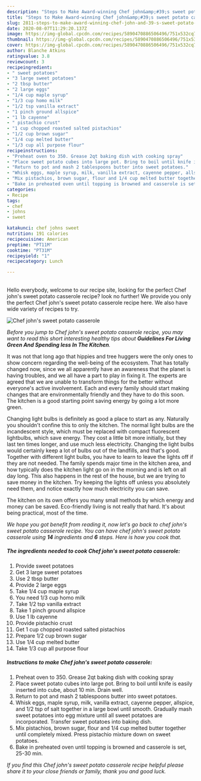 ```yaml
---
description: "Steps to Make Award-winning Chef john&amp;#39;s sweet potato casserole"
title: "Steps to Make Award-winning Chef john&amp;#39;s sweet potato casserole"
slug: 2811-steps-to-make-award-winning-chef-john-and-39-s-sweet-potato-casserole
date: 2020-08-07T11:29:20.137Z
image: https://img-global.cpcdn.com/recipes/5890470886506496/751x532cq70/chef-johns-sweet-potato-casserole-recipe-main-photo.jpg
thumbnail: https://img-global.cpcdn.com/recipes/5890470886506496/751x532cq70/chef-johns-sweet-potato-casserole-recipe-main-photo.jpg
cover: https://img-global.cpcdn.com/recipes/5890470886506496/751x532cq70/chef-johns-sweet-potato-casserole-recipe-main-photo.jpg
author: Blanche Atkins
ratingvalue: 3.8
reviewcount: 3
recipeingredient:
- " sweet potatoes"
- "3 large sweet potatoes"
- "2 tbsp butter"
- "2 large eggs"
- "1/4 cup maple syrup"
- "1/3 cup homo milk"
- "1/2 tsp vanilla extract"
- "1 pinch ground allspice"
- "1 lb cayenne"
- " pistachio crust"
- "1 cup chopped roasted salted pistachios"
- "1/2 cup brown sugar"
- "1/4 cup melted butter"
- "1/3 cup all purpose flour"
recipeinstructions:
- "Preheat oven to 350. Grease 2qt baking dish with cooking spray"
- "Place sweet potato cubes into large pot. Bring to boil until knife is easily inserted into cube, about 10 min. Drain well."
- "Return to pot and mash 2 tablespoons butter into sweet potatoes."
- "Whisk eggs, maple syrup, milk, vanilla extract, cayenne pepper, allspice, and 1/2 tsp of salt together in a large bowl until smooth. Gradually mash sweet potatoes into egg mixture until all sweet potatoes are incorporated. Transfer sweet potatoes into baking dish."
- "Mix pistachios, brown sugar, flour and 1/4 cup melted butter together until completely mixed.  Press pistachio mixture down on sweet potatoes."
- "Bake in preheated oven until topping is browned and casserole is set, 25-30 min."
categories:
- Recipe
tags:
- chef
- johns
- sweet

katakunci: chef johns sweet 
nutrition: 191 calories
recipecuisine: American
preptime: "PT11M"
cooktime: "PT31M"
recipeyield: "1"
recipecategory: Lunch

---
```

<br>
Hello everybody, welcome to our recipe site, looking for the perfect Chef john&#39;s sweet potato casserole recipe? look no further! We provide you only the perfect Chef john&#39;s sweet potato casserole recipe here. We also have wide variety of recipes to try.
<br>


![Chef john&#39;s sweet potato casserole](https://img-global.cpcdn.com/recipes/5890470886506496/751x532cq70/chef-johns-sweet-potato-casserole-recipe-main-photo.jpg)

<i>Before you jump to Chef john&#39;s sweet potato casserole recipe, you may want to read this short interesting healthy tips about 
<strong>Guidelines For Living Green And Spending less In The Kitchen</strong>.</i>
</br>

It was not that long ago that hippies and tree huggers were the only ones to show concern regarding the well-being of the ecosystem. That has totally changed now, since we all apparently have an awareness that the planet is having troubles, and we all have a part to play in fixing it. The experts are agreed that we are unable to transform things for the better without everyone's active involvement. Each and every family should start making changes that are environmentally friendly and they have to do this soon. The kitchen is a good starting point saving energy by going a lot more green.

Changing light bulbs is definitely as good a place to start as any. Naturally you shouldn't confine this to only the kitchen. The normal light bulbs are the incandescent style, which must be replaced with compact fluorescent lightbulbs, which save energy. They cost a little bit more initially, but they last ten times longer, and use much less electricity. Changing the light bulbs would certainly keep a lot of bulbs out of the landfills, and that's good. Together with different light bulbs, you have to learn to leave the lights off if they are not needed. The family spends major time in the kitchen area, and how typically does the kitchen light go on in the morning and is left on all day long. This also happens in the rest of the house, but we are trying to save money in the kitchen. Try keeping the lights off unless you absolutely need them, and notice exactly how much electricity you can save.

The kitchen on its own offers you many small methods by which energy and money can be saved. Eco-friendly living is not really that hard. It's about being practical, most of the time.


<i>We hope you got benefit from reading it, now let's go back to chef john&#39;s sweet potato casserole recipe. You can have chef john&#39;s sweet potato casserole using <strong>14</strong> ingredients and <strong>6</strong> steps. Here is how you cook that.
</i>

##### The ingredients needed to cook Chef john&#39;s sweet potato casserole:

1. Provide  sweet potatoes
1. Get 3 large sweet potatoes
1. Use 2 tbsp butter
1. Provide 2 large eggs
1. Take 1/4 cup maple syrup
1. You need 1/3 cup homo milk
1. Take 1/2 tsp vanilla extract
1. Take 1 pinch ground allspice
1. Use 1 lb cayenne
1. Provide  pistachio crust
1. Get 1 cup chopped roasted salted pistachios
1. Prepare 1/2 cup brown sugar
1. Use 1/4 cup melted butter
1. Take 1/3 cup all purpose flour


##### Instructions to make Chef john&#39;s sweet potato casserole:

1. Preheat oven to 350. Grease 2qt baking dish with cooking spray
1. Place sweet potato cubes into large pot. Bring to boil until knife is easily inserted into cube, about 10 min. Drain well.
1. Return to pot and mash 2 tablespoons butter into sweet potatoes.
1. Whisk eggs, maple syrup, milk, vanilla extract, cayenne pepper, allspice, and 1/2 tsp of salt together in a large bowl until smooth. Gradually mash sweet potatoes into egg mixture until all sweet potatoes are incorporated. Transfer sweet potatoes into baking dish.
1. Mix pistachios, brown sugar, flour and 1/4 cup melted butter together until completely mixed.  Press pistachio mixture down on sweet potatoes.
1. Bake in preheated oven until topping is browned and casserole is set, 25-30 min.


<i>If you find this Chef john&#39;s sweet potato casserole recipe helpful please share it to your close friends or family, thank you and good luck.</i>
